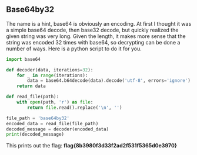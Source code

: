 ## Base64by32
The name is a hint, base64 is obviously an encoding. At first I thought it was a simple base64 decode, then base32 decode, but quickly realized the given string was very long. Given the length, it makes more sense that the string was encoded 32 times with base64, so decrypting can be done a number of ways. Here is a python script to do it for you.
```python
import base64

def decoder(data, iterations=32):
    for _ in range(iterations):
        data = base64.b64decode(data).decode('utf-8', errors='ignore')
    return data

def read_file(path):
    with open(path, 'r') as file:
        return file.read().replace('\n', '')

file_path = 'base64by32'
encoded_data = read_file(file_path)
decoded_message = decoder(encoded_data)
print(decoded_message)
```
This prints out the flag: **flag{8b3980f3d33f2ad2f531f5365d0e3970}**
